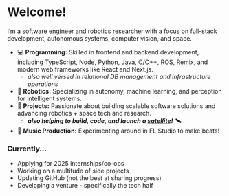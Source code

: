 # Welcome!

I’m a software engineer and robotics researcher with a focus on full-stack development, autonomous systems, computer vision, and space.

- 💻 **Programming:** Skilled in frontend and backend development, including TypeScript, Node, Python, Java, C/C++, ROS, Remix, and modern web frameworks like React and Next.js.
  - _also well versed in relational DB management and infrastructure operations_
- 🤖 **Robotics:** Specializing in autonomy, machine learning, and perception for intelligent systems.
- 🚀 **Projects:** Passionate about building scalable software solutions and advancing robotics + space tech and research.
  - **_also helping to build, code, and launch a [satellite](https://horizonsat.org/)! 🛰️_**
- 🎹 **Music Production:** Experimenting around in FL Studio to make beats!

### Currently...

- Applying for 2025 internships/co-ops
- Working on a multitude of side projects
- Updating GitHub (not the best at sharing progress)
- Developing a venture - specifically the tech half
